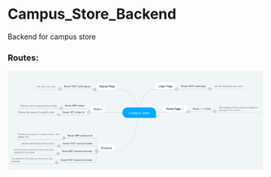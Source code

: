 # Campus_Store_Backend
Backend for campus store

### Routes: 
![Routes](https://github.com/GeekHaven/Campus_Store_Backend/blob/main/routes.PNG)
